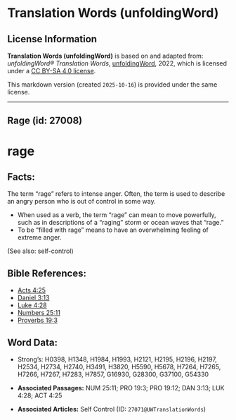 # Translation Words (unfoldingWord)

## License Information

**Translation Words (unfoldingWord)** is based on and adapted from: _unfoldingWord® Translation Words_, [unfoldingWord](https://unfoldingword.org/utw), 2022, which is licensed under a [CC BY-SA 4.0 license](https://creativecommons.org/licenses/by-sa/4.0/legalcode.en).

This markdown version (created `2025-10-16`) is provided under the same license.



--------------------------------

## Rage (id: 27008)

rage
====

Facts:
------

The term “rage” refers to intense anger. Often, the term is used to describe an angry person who is out of control in some way.

* When used as a verb, the term “rage” can mean to move powerfully, such as in descriptions of a “raging” storm or ocean waves that “rage.”
* To be “filled with rage” means to have an overwhelming feeling of extreme anger.

(See also: self\-control)

Bible References:
-----------------

* [Acts 4:25](https://ref.ly/Acts4:25)
* [Daniel 3:13](https://ref.ly/Dan3:13)
* [Luke 4:28](https://ref.ly/Luke4:28)
* [Numbers 25:11](https://ref.ly/Num25:11)
* [Proverbs 19:3](https://ref.ly/Prov19:3)

Word Data:
----------

* Strong’s: H0398, H1348, H1984, H1993, H2121, H2195, H2196, H2197, H2534, H2734, H2740, H3491, H3820, H5590, H5678, H7264, H7265, H7266, H7267, H7283, H7857, G16930, G28300, G37100, G54330

* **Associated Passages:** NUM 25:11; PRO 19:3; PRO 19:12; DAN 3:13; LUK 4:28; ACT 4:25
* **Associated Articles:** Self Control (ID: `27071@UWTranslationWords`)

